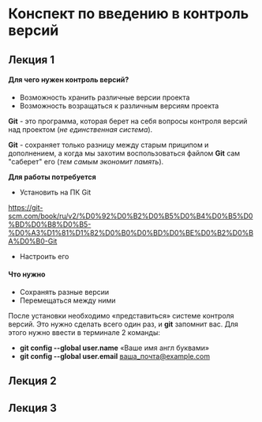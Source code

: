 # Конспект по введению в контроль версий 

## Лекция 1

#### Для чего нужен контроль версий?

* Возможность хранить различные версии проекта
* Возможность возращаться к различным версиям проекта

**Git** - это программа, которая берет на себя вопросы контроля версий над проектом (*не единственная система*).

**Git** - сохраняет только разницу между старым приципом и дополнением, а когда мы захотим воспользоваться файлом **Git** сам "саберет" его (*тем самым экономит память*).

**Для работы потребуется**

* Установить на ПК Git
 
https://git-scm.com/book/ru/v2/%D0%92%D0%B2%D0%B5%D0%B4%D0%B5%D0%BD%D0%B8%D0%B5-%D0%A3%D1%81%D1%82%D0%B0%D0%BD%D0%BE%D0%B2%D0%BA%D0%B0-Git

* Настроить его

#### Что нужно

* Сохранять разные версии
* Перемещаться между ними 

После установки необходимо «представиться» системе контроля версий. Это нужно сделать всего один раз, и **git** запомнит вас. Для этого нужно ввести в терминале 2 команды:
- **git config --global user.name** «Ваше имя англ буквами»
- **git config --global user.email** ваша_почта@example.com



## Лекция 2

## Лекция 3

